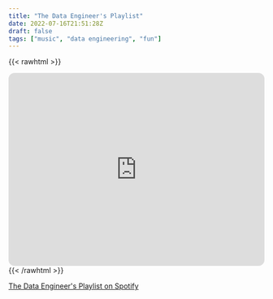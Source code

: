 ```yaml
---
title: "The Data Engineer's Playlist"
date: 2022-07-16T21:51:28Z
draft: false
tags: ["music", "data engineering", "fun"]
---
```


{{< rawhtml >}}
<iframe style="border-radius:12px" src="https://open.spotify.com/embed/playlist/4pE7XmuWynsRXNXgEZG0T9?utm_source=generator&theme=0" width="100%" height="380" frameBorder="0" allowfullscreen="" allow="autoplay; clipboard-write; encrypted-media; fullscreen; picture-in-picture"></iframe>
{{< /rawhtml >}}

[The Data Engineer's Playlist on Spotify](https://open.spotify.com/playlist/4pE7XmuWynsRXNXgEZG0T9)
